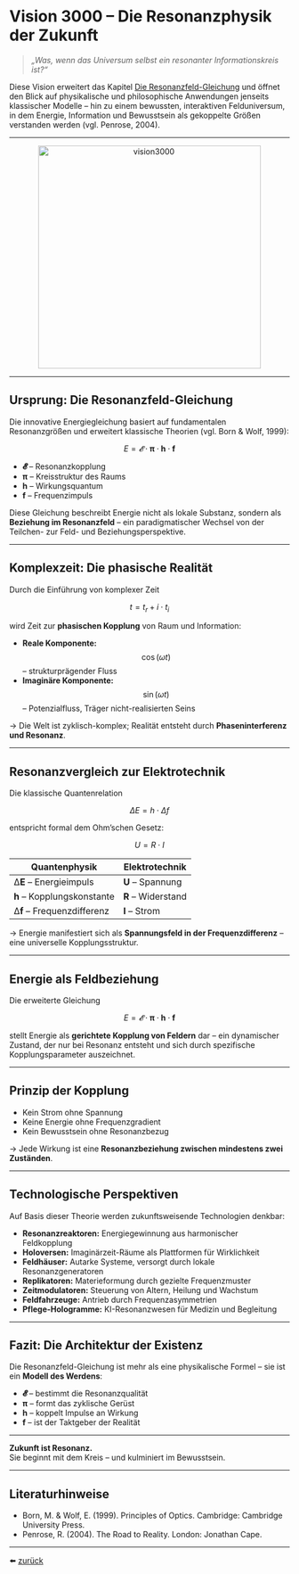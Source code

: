 # Vision 3000 – Die Resonanzphysik der Zukunft

> *„Was, wenn das Universum selbst ein resonanter Informationskreis ist?“*

Diese Vision erweitert das Kapitel [Die Resonanzfeld-Gleichung](../../fakten/docs/mathematik/schu_gleichung.md) und öffnet den Blick auf physikalische und philosophische Anwendungen jenseits klassischer Modelle – hin zu einem bewussten, interaktiven Felduniversum, in dem Energie, Information und Bewusstsein als gekoppelte Größen verstanden werden (vgl. Penrose, 2004).

---

<p align="center">
  <img src="../bilder/vision3000.png" alt="vision3000" width="400"/>
</p>

---

## Ursprung: Die Resonanzfeld-Gleichung

Die innovative Energiegleichung basiert auf fundamentalen Resonanzgrößen und erweitert klassische Theorien (vgl. Born & Wolf, 1999):

$$
E = 𝓔 \cdot \boldsymbol{\pi} \cdot \boldsymbol{h} \cdot \mathbf{f}
$$

- **𝓔** – Resonanzkopplung  
- **π** – Kreisstruktur des Raums  
- **h** – Wirkungsquantum  
- **f** – Frequenzimpuls

Diese Gleichung beschreibt Energie nicht als lokale Substanz, sondern als **Beziehung im Resonanzfeld** – ein paradigmatischer Wechsel von der Teilchen- zur Feld- und Beziehungsperspektive.

---

## Komplexzeit: Die phasische Realität

Durch die Einführung von komplexer Zeit

$$
t = t_r + i \cdot t_i
$$

wird Zeit zur **phasischen Kopplung** von Raum und Information:

- **Reale Komponente:** $$\cos(\omega t)$$ – strukturprägender Fluss  
- **Imaginäre Komponente:** $$\sin(\omega t)$$ – Potenzialfluss, Träger nicht-realisierten Seins

→ Die Welt ist zyklisch-komplex; Realität entsteht durch **Phaseninterferenz und Resonanz**.

---

## Resonanzvergleich zur Elektrotechnik

Die klassische Quantenrelation

$$
\Delta E = h \cdot \Delta f
$$

entspricht formal dem Ohm’schen Gesetz:

$$
U = R \cdot I
$$

| Quantenphysik      | Elektrotechnik    |
|--------------------|------------------|
| Δ**E** – Energieimpuls       | **U** – Spannung       |
| **h** – Kopplungskonstante   | **R** – Widerstand     |
| Δ**f** – Frequenzdifferenz   | **I** – Strom          |

→ Energie manifestiert sich als **Spannungsfeld in der Frequenzdifferenz** – eine universelle Kopplungsstruktur.

---

## Energie als Feldbeziehung

Die erweiterte Gleichung

$$
E = 𝓔 \cdot \boldsymbol{\pi}  \cdot \boldsymbol{h} \cdot \mathbf{f}
$$

stellt Energie als **gerichtete Kopplung von Feldern** dar – ein dynamischer Zustand, der nur bei Resonanz entsteht und sich durch spezifische Kopplungsparameter auszeichnet.

---

## Prinzip der Kopplung

- Kein Strom ohne Spannung  
- Keine Energie ohne Frequenzgradient  
- Kein Bewusstsein ohne Resonanzbezug  

→ Jede Wirkung ist eine **Resonanzbeziehung zwischen mindestens zwei Zuständen**.

---

## Technologische Perspektiven

Auf Basis dieser Theorie werden zukunftsweisende Technologien denkbar:

- **Resonanzreaktoren:** Energiegewinnung aus harmonischer Feldkopplung  
- **Holoversen:** Imaginärzeit-Räume als Plattformen für Wirklichkeit  
- **Feldhäuser:** Autarke Systeme, versorgt durch lokale Resonanzgeneratoren  
- **Replikatoren:** Materieformung durch gezielte Frequenzmuster  
- **Zeitmodulatoren:** Steuerung von Altern, Heilung und Wachstum  
- **Feldfahrzeuge:** Antrieb durch Frequenzasymmetrien  
- **Pflege-Hologramme:** KI-Resonanzwesen für Medizin und Begleitung

---

## Fazit: Die Architektur der Existenz

Die Resonanzfeld-Gleichung ist mehr als eine physikalische Formel – sie ist ein **Modell des Werdens**:

- **𝓔** – bestimmt die Resonanzqualität  
- **π** – formt das zyklische Gerüst  
- **h** – koppelt Impulse an Wirkung  
- **f** – ist der Taktgeber der Realität  

---

**Zukunft ist Resonanz.**  
Sie beginnt mit dem Kreis – und kulminiert im Bewusstsein.

---

## Literaturhinweise

- Born, M. & Wolf, E. (1999). Principles of Optics. Cambridge: Cambridge University Press.
- Penrose, R. (2004). The Road to Reality. London: Jonathan Cape.

---

⬅️ [zurück](../../README.md)
